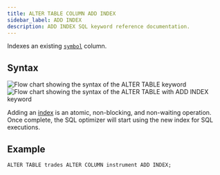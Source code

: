 ```yaml
---
title: ALTER TABLE COLUMN ADD INDEX
sidebar_label: ADD INDEX
description: ADD INDEX SQL keyword reference documentation.
---
```


Indexes an existing [`symbol`](/docs/concept/symbol/) column.

## Syntax

![Flow chart showing the syntax of the ALTER TABLE keyword](/img/docs/diagrams/alterTable.svg)
![Flow chart showing the syntax of the ALTER TABLE with ADD INDEX keyword](/img/docs/diagrams/alterTableAddIndex.svg)

Adding an [index](/docs/concept/indexes/) is an atomic, non-blocking, and
non-waiting operation. Once complete, the SQL optimizer will start using the new
index for SQL executions.

## Example

```questdb-sql title="Adding an index"
ALTER TABLE trades ALTER COLUMN instrument ADD INDEX;
```
